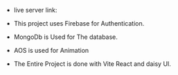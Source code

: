 * live server link:

* This project uses Firebase for Authentication.
* MongoDb is Used for The database.
* AOS is used for Animation
* The Entire Project is done with Vite React and daisy UI.